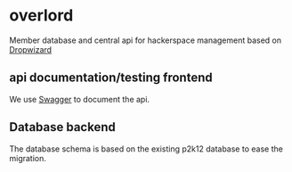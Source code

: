 # overlord


Member database and central api for hackerspace management based on [Dropwizard](http://dropwizard.io/)


## api documentation/testing frontend
We use [Swagger](http://swagger.io/) to document the api.

## Database backend
The database schema is based on the existing p2k12 database to ease the migration.


